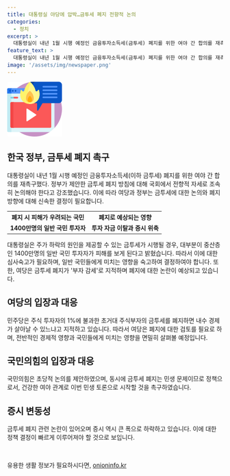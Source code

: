 ```yaml
---
title: 대통령실 야당에 압박…금투세 폐지 전향적 논의
categories:
  - 정치
excerpt: >
  대통령실이 내년 1월 시행 예정인 금융투자소득세(금투세) 폐지를 위한 여야 간 합의를 재촉하고, 정부와 여당은 폐지 시 투자자 피해 우려 등 퍼펙트스톰을 우려. 민주당은 폐지를 부자감세로 지적하나, 이재명 민주당 대표가 시행 유예 가능성 제시. 국민의힘 대표는 정책으로 해결을 촉구하며 건강한 여야 관계를 강조. 관련하여 증시 하락도 우려되고 있음. (150자)
feature_text: >
  대통령실이 내년 1월 시행 예정인 금융투자소득세(금투세) 폐지를 위한 여야 간 합의를 재촉하고, 정부와 여당은 폐지 시 투자자 피해 우려 등 퍼펙트스톰을 우려. 민주당은 폐지를 부자감세로 지적하나, 이재명 민주당 대표가 시행 유예 가능성 제시. 국민의힘 대표는 정책으로 해결을 촉구하며 건강한 여야 관계를 강조. 관련하여 증시 하락도 우려되고 있음. (150자)
image: '/assets/img/newspaper.png'
---
```


<p><img src="/assets/img/news.png" alt="rentncar 속보" /></p>

<h2 data-ke-size="size26">한국 정부, 금투세 폐지 촉구</h2>

<p data-ke-size="size16">대통령실이 내년 1월 시행 예정인 금융투자소득세(이하 금투세) 폐지를 위한 여야 간 합의를 재촉구했다. 정부가 제안한 금투세 폐지 방침에 대해 국회에서 전향적 자세로 조속히 논의해야 한다고 강조했습니다. 이에 따라 여당과 정부는 금투세에 대한 논의와 폐지 방향에 대해 신속한 결정이 필요합니다.</p>

<table>
  <tr>
    <th><b>폐지 시 피해가 우려되는 국민</b></th>
    <th><b>폐지로 예상되는 영향</b></th>
  </tr>
  <tr>
    <td style="text-align: center; height: 17px;"><b>1400만명의 일반 국민 투자자</b></td>
    <td style="text-align: center; height: 17px;"><b>투자 자금 이탈과 증시 위축</b></td>
  </tr>
</table>

<p data-ke-size="size16">대통령실은 주가 하락의 원인을 제공할 수 있는 금투세가 시행될 경우, 대부분이 중산층인 1400만명의 일반 국민 투자자가 피해를 보게 된다고 밝혔습니다. 따라서 이에 대한 심사숙고가 필요하며, 일반 국민들에게 미치는 영향을 숙고하여 결정하여야 합니다. 또한, 여당은 금투세 폐지가 '부자 감세'로 지적하며 폐지에 대한 논란이 예상되고 있습니다.</p>

<h2 data-ke-size="size26">여당의 입장과 대응</h2>

<p data-ke-size="size16">민주당은 주식 투자자의 1%에 불과한 초거대 주식부자의 금투세를 폐지하면 내수 경제가 살아날 수 있느냐고 지적하고 있습니다. 따라서 여당은 폐지에 대한 검토를 필요로 하며, 전반적인 경제적 영향과 국민들에게 미치는 영향을 면밀히 살펴볼 예정입니다.</p>

<h2 data-ke-size="size26">국민의힘의 입장과 대응</h2>

<p data-ke-size="size16">국민의힘은 초당적 논의를 제안하였으며, 동시에 금투세 폐지는 민생 문제이므로 정책으로서, 건강한 여야 관계로 이번 민생 토론으로 시작할 것을 촉구하였습니다.</p>

<h2 data-ke-size="size26">증시 변동성</h2>

<p data-ke-size="size16">금투세 폐지 관련 논란이 있어오며 증시 역시 큰 폭으로 하락하고 있습니다. 이에 대한 정책 결정이 빠르게 이루어져야 할 것으로 보입니다.</p>

<p data-ke-size="size16">&nbsp;</p>
유용한 생활 정보가 필요하시다면, <a href="https://onioninfo.kr" rel="dofollow">onioninfo.kr</a>


